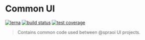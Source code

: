 # Common UI

[![lerna](https://img.shields.io/badge/maintained%20with-lerna-cc00ff.svg?style=for-the-badge)](https://lernajs.io/)
[![build status](https://img.shields.io/travis/spraoi/common-ui/master.svg?style=for-the-badge)](https://travis-ci.org/spraoi/common-ui/)
[![test coverage](https://img.shields.io/coveralls/spraoi/common-ui/master.svg?style=for-the-badge)](https://coveralls.io/github/spraoi/common-ui/)

> Contains common code used between @spraoi UI projects.
